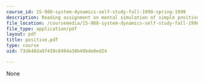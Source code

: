 ```yaml
---
course_id: 15-988-system-dynamics-self-study-fall-1998-spring-1999
description: Reading assignment on mental simulation of simple positive feedback.
file_location: /coursemedia/15-988-system-dynamics-self-study-fall-1998-spring-1999/73d648da97439c8494a38b49bde0ed24_positive.pdf
file_type: application/pdf
layout: pdf
title: positive.pdf
type: course
uid: 73d648da97439c8494a38b49bde0ed24

---
```

None